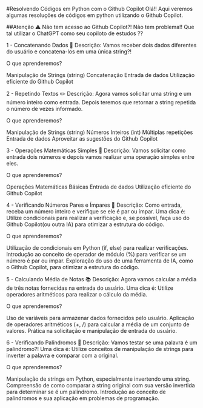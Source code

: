 #Resolvendo Códigos em Python com o Github Copilot
Olá!! Aqui veremos algumas resoluções de códigos em python utilizando o Github Copilot.

##Atenção ⚠️
Não tem acesso ao Github Copilot?! Não tem problema!! Que tal utilizar o ChatGPT como seu copiloto de estudos ??

1 - Concatenando Dados 🐾
Descrição: Vamos receber dois dados diferentes do usuário e concatena-los em uma única string?!

O que aprenderemos?

Manipulação de Strings (string)
Concatenação
Entrada de dados
Utilização eficiente do Github Copilot

2 - Repetindo Textos ✏️
Descrição: Agora vamos solicitar uma string e um número inteiro como entrada. Depois teremos que retornar a string repetida o número de vezes informado.

O que aprenderemos?

Manipulação de Strings (string)
Números Inteiros (int)
Múltiplas repetições
Entrada de dados
Aproveitar as sugestões do Github Copilot

3 - Operações Matemáticas Simples 📐
Descrição: Vamos solicitar como entrada dois números e depois vamos realizar uma operação simples entre eles.

O que aprenderemos?

Operações Matemáticas Básicas
Entrada de dados
Utilização eficiente do Github Copilot

4 - Verificando Números Pares e Ímpares 🧮
Descrição: Como entrada, receba um número inteiro e verifique se ele é par ou ímpar. Uma dica é: Utilize condicionais para realizar a verificação e, se possível, faça uso do Github Copilot(ou outra IA) para otimizar a estrutura do código.

O que aprenderemos?

Utilização de condicionais em Python (if, else) para realizar verificações.
Introdução ao conceito de operador de módulo (%) para verificar se um número é par ou ímpar.
Exploração do uso de uma ferramenta de IA, como o Github Copilot, para otimizar a estrutura do código.

5 - Calculando Média de Notas 📚
Descrição: Agora vamos calcular a média de três notas fornecidas na entrada do usuário. Uma dica é: Utilize operadores aritméticos para realizar o cálculo da média.

O que aprenderemos?

Uso de variáveis para armazenar dados fornecidos pelo usuário.
Aplicação de operadores aritméticos (+, /) para calcular a média de um conjunto de valores.
Prática na solicitação e manipulação de entrada do usuário.

6 - Verificando Palíndromos 🔄
Descrição: Vamos testar se uma palavra é um palíndromo?! Uma dica é: Utilize conceitos de manipulação de strings para inverter a palavra e comparar com a original.

O que aprenderemos?

Manipulação de strings em Python, especialmente invertendo uma string.
Compreensão de como comparar a string original com sua versão invertida para determinar se é um palíndromo.
Introdução ao conceito de palíndromos e sua aplicação em problemas de programação.
